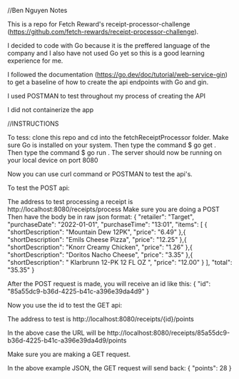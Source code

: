 //Ben Nguyen Notes

This is a repo for Fetch Reward's receipt-processor-challenge (https://github.com/fetch-rewards/receipt-processor-challenge). 

I decided to code with Go because it is the preffered language of the company and I also have not used Go yet so this is a good learning experience for me.

I followed the documentation (https://go.dev/doc/tutorial/web-service-gin) to get a baseline of how to create the api endpoints with Go and gin.

I used POSTMAN to test throughout my process of creating the API

I did not containerize the app

//INSTRUCTIONS

To tess: clone this repo and cd into the fetchReceiptProcessor folder. Make sure Go is installed on your system.
Then type the command $ go get .
Then type the command $ go run . 
The server should now be running on your local device on port 8080

Now you can use curl command or POSTMAN to test the api's.


To test the POST api:

The address to test processing a receipt is http://localhost:8080/receipts/process
Make sure you are doing a POST
Then have the body be in raw json format:
{
  "retailer": "Target",
  "purchaseDate": "2022-01-01",
  "purchaseTime": "13:01",
  "items": [
    {
      "shortDescription": "Mountain Dew 12PK",
      "price": "6.49"
    },{
      "shortDescription": "Emils Cheese Pizza",
      "price": "12.25"
    },{
      "shortDescription": "Knorr Creamy Chicken",
      "price": "1.26"
    },{
      "shortDescription": "Doritos Nacho Cheese",
      "price": "3.35"
    },{
      "shortDescription": "   Klarbrunn 12-PK 12 FL OZ  ",
      "price": "12.00"
    }
  ],
  "total": "35.35"
}

After the POST request is made, you will receive an id like this: {
    "id": "85a55dc9-b36d-4225-b41c-a396e39da4d9"
}

Now you use the id to test the GET api:

The address to test is http://localhost:8080/receipts/{id}/points

In the above case the URL will be http://localhost:8080/receipts/85a55dc9-b36d-4225-b41c-a396e39da4d9/points

Make sure you are making a GET request.

In the above example JSON, the GET request will send back: { "points": 28 }
